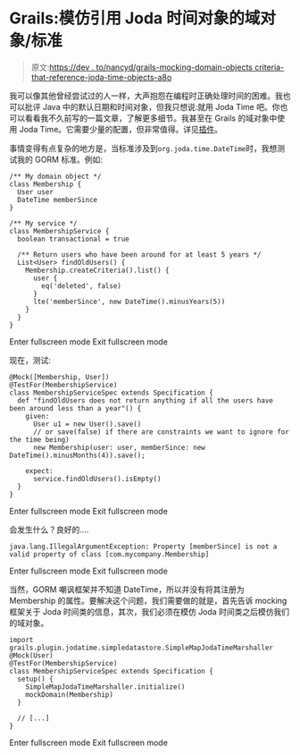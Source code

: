 # Grails:模仿引用 Joda 时间对象的域对象/标准

> 原文:[https://dev . to/nancyd/grails-mocking-domain-objects criteria-that-reference-joda-time-objects-a8o](https://dev.to/nancyd/grails-mocking-domain-objectscriteria-that-reference-joda-time-objects-a8o)

我可以像其他曾经尝试过的人一样，大声抱怨在编程时正确处理时间的困难。我也可以批评 Java 中的默认日期和时间对象，但我只想说:就用 Joda Time 吧。你也可以看看我不久前写的一篇文章，了解更多细节。我甚至在 Grails 的域对象中使用 Joda Time。它需要少量的配置，但非常值得。详见[插件](https://grails.org/plugin/joda-time?skipRedirect=true)。

事情变得有点复杂的地方是，当标准涉及到`org.joda.time.DateTime`时，我想测试我的 GORM 标准。例如:

```
/** My domain object */
class Membership {
  User user
  DateTime memberSince
}

/** My service */
class MembershipService {
  boolean transactional = true

  /** Return users who have been around for at least 5 years */
  List<User> findOldUsers() {
    Membership.createCriteria().list() {
      user {
        eq('deleted', false)
      }
      lte('memberSince', new DateTime().minusYears(5))
    }
  }
} 
```

Enter fullscreen mode Exit fullscreen mode

现在，测试:

```
@Mock([Membership, User])
@TestFor(MembershipService)
class MembershipServiceSpec extends Specification {
  def "findOldUsers does not return anything if all the users have been around less than a year"() {
    given:
      User u1 = new User().save() 
      // or save(false) if there are constraints we want to ignore for the time being)
      new Membership(user: user, memberSince: new DateTime().minusMonths(4)).save();

    expect:
      service.findOldUsers().isEmpty()
  }
} 
```

Enter fullscreen mode Exit fullscreen mode

会发生什么？良好的....

```
java.lang.IllegalArgumentException: Property [memberSince] is not a valid property of class [com.mycompany.Membership] 
```

Enter fullscreen mode Exit fullscreen mode

当然，GORM 嘲讽框架并不知道 DateTime，所以并没有将其注册为 Membership 的属性。要解决这个问题，我们需要做的就是，首先告诉 mocking 框架关于 Joda 时间类的信息，其次，我们必须在模仿 Joda 时间类之后模仿我们的域对象。

```
import grails.plugin.jodatime.simpledatastore.SimpleMapJodaTimeMarshaller
@Mock(User)
@TestFor(MembershipService)
class MembershipServiceSpec extends Specification {
  setup() {
    SimpleMapJodaTimeMarshaller.initialize()
    mockDomain(Membership)
  }

  // [...]
} 
```

Enter fullscreen mode Exit fullscreen mode